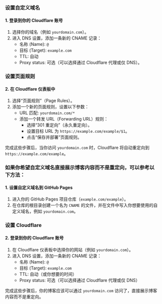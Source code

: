 ### 设置自定义域名

#### 1. 登录到你的 Cloudflare 账号
1. 选择你的域名（例如 `yourdomain.com`）。
2. 进入 DNS 设置，添加一条新的 CNAME 记录：
   - 名称 (Name): `@`
   - 目标 (Target): `example.com`
   - TTL: 自动
   - Proxy status: 可选（可以选择通过 Cloudflare 代理或仅 DNS）。

### 设置页面规则

#### 2. 在 Cloudflare 仪表板中
1. 选择“页面规则”（Page Rules）。
2. 添加一个新的页面规则，设置以下参数：
   - URL 匹配: `yourdomain.com/*`
   - 添加一个转发 URL（Forwarding URL）规则：
     - 选择“301 重定向”（永久重定向）。
     - 设置目标 URL 为 `https://example.com/example/$1`。
     - 点击“保存并部署”页面规则。

完成这些步骤后，当你访问 `yourdomain.com` 时，Cloudflare 将自动重定向到 `https://example.com/example`。

### 如果你希望自定义域名直接展示博客内容而不是重定向，可以参考以下方法：

#### 1. 设置自定义域名到 GitHub Pages
1. 进入你的 GitHub Pages 项目仓库（`example.com/example`）。
2. 在仓库的根目录创建一个名为 `CNAME` 的文件，并在文件中写入你想要使用的自定义域名，例如 `yourdomain.com`。

### 设置 Cloudflare

#### 2. 登录到你的 Cloudflare 账号
1. 在 Cloudflare 仪表板中选择你的网站（例如 `yourdomain.com`）。
2. 进入 DNS 设置，添加一条新的 CNAME 记录：
   - 名称 (Name): `@`
   - 目标 (Target): `example.com`
   - TTL: 自动（或你想要的时间）
   - Proxy status: 可选（可以选择通过 Cloudflare 代理或仅 DNS）

完成这些步骤后，你的博客应该可以通过 `yourdomain.com` 访问了，直接展示博客内容而不是重定向。
